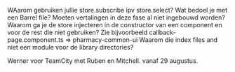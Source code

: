WAarom gebruiken jullie store.subscribe ipv store.select? 
Wat bedoel je met een Barrel file?
Moeten vertalingen in deze fase al niet ingebouwd worden?
Waarom ga je de store injecteren in de constructor van een component en voor de rest die niet gebruiken? Zie bijvoorbeeld callback-page.component.ts => pharmacy-common-ui
Waarom die index files and niet een module voor de library directories?


Werner voor TeamCity met Ruben en Mitchell. vanaf 29 augustus.
